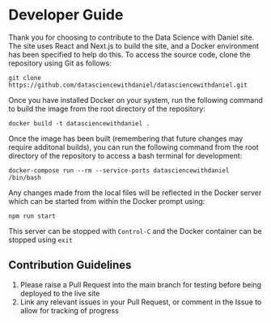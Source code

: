 # Developer Guide

Thank you for choosing to contribute to the Data Science with Daniel site. The site uses React and Next.js to build the site, and a Docker environment has been specified to help do this. To access the source code, clone the repository using Git as follows:

```
git clone https://github.com/datasciencewithdaniel/datasciencewithdaniel.git
```

Once you have installed Docker on your system, run the following command to build the image from the root directory of the repository:

```
docker build -t datasciencewithdaniel .
```

Once the image has been built (remembering that future changes may require additonal builds), you can run the following command from the root directory of the repository to access a bash terminal for development:

```
docker-compose run --rm --service-ports datasciencewithdaniel /bin/bash
```

Any changes made from the local files will be reflected in the Docker server which can be started from within the Docker prompt using:

```
npm run start
```

This server can be stopped with ```Control-C``` and the Docker container can be stopped using ```exit```

## Contribution Guidelines

1. Please raise a Pull Request into the main branch for testing before being deployed to the live site
2. Link any relevant issues in your Pull Request, or comment in the Issue to allow for tracking of progress
